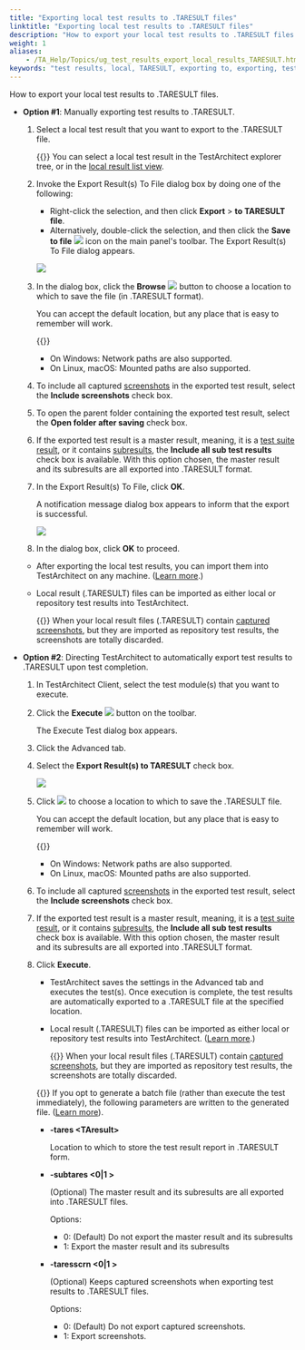 ```yaml
--- 
title: "Exporting local test results to .TARESULT files"
linktitle: "Exporting local test results to .TARESULT files"
description: "How to export your local test results to .TARESULT files."
weight: 1
aliases: 
    - /TA_Help/Topics/ug_test_results_export_local_results_TARESULT.html
keywords: "test results, local, TARESULT, exporting to, exporting, test results, local, TARESULT"
---
```


How to export your local test results to .TARESULT files.

-   **Option \#1**: Manually exporting test results to .TARESULT.

    1.  Select a local test result that you want to export to the .TARESULT file.

        {{<tip>}} You can select a local test result in the TestArchitect explorer tree, or in the [local result list view](/user-guide/projects-and-project-items/project-items/list-view/result-list-view/local-result-list-view).

    2.  Invoke the Export Result\(s\) To File dialog box by doing one of the following:

        -   Right-click the selection, and then click **Export** \> **to TARESULT file**.
        -   Alternatively, double-click the selection, and then click the **Save to file** ![](/images/TA_Help/Images/Save_to_file_HTML_icon.png) icon on the main panel's toolbar.
        The Export Result\(s\) To File dialog appears.

        ![](/images/TA_Help/Images/Export_Results_To_File_local_result_dlg.png)

    3.  In the dialog box, click the **Browse** ![](/images/TA_Help/Images/btn.browse-ellipsis.01.png) button to choose a location to which to save the file \(in .TARESULT format\).

        You can accept the default location, but any place that is easy to remember will work.

        {{<note>}}

        -   On Windows: Network paths are also supported.
        -   On Linux, macOS: Mounted paths are also supported.
    4.  To include all captured [screenshots](/user-guide/finding-bugs-with-testarchitect/screenshot-recording/) in the exported test result, select the **Include screenshots** check box.

    5.  To open the parent folder containing the exported test result, select the **Open folder after saving** check box.

    6.  If the exported test result is a master result, meaning, it is a [test suite result](/user-guide/working-with-test-results/overview/#section.TS_results), or it contains [subresults](/user-guide/working-with-test-results/overview/#section.Subresults), the **Include all sub test results** check box is available. With this option chosen, the master result and its subresults are all exported into .TARESULT format.

    7.  In the Export Result\(s\) To File, click **OK**.

        A notification message dialog box appears to inform that the export is successful.

        ![](/images/TA_Help/Images/export_repo_result_notification.png)

    8.  In the dialog box, click **OK** to proceed.

    -   After exporting the local test results, you can import them into TestArchitect on any machine. \([Learn more](/user-guide/working-with-test-results/importing-test-results-from-taresult-files/).\)
    -   Local result \(.TARESULT\) files can be imported as either local or repository test results into TestArchitect.

        {{<warning>}} When your local result files \(.TARESULT\) contain [captured screenshots](/user-guide/finding-bugs-with-testarchitect/screenshot-recording/), but they are imported as repository test results, the screenshots are totally discarded.

-   **Option \#2**: Directing TestArchitect to automatically export test results to .TARESULT upon test completion.

    1.  In TestArchitect Client, select the test module\(s\) that you want to execute.

    2.  Click the **Execute** ![](/images/TA_Help/Images/btn.TAC_toolbar.Execute.png) button on the toolbar.

        The Execute Test dialog box appears.

    3.  Click the Advanced tab.

    4.  Select the **Export Result\(s\) to TARESULT** check box.

        ![](/images/TA_Help/Images/Export_TARESULT_execute_dlg.png)

    5.  Click ![](/images/TA_Help/Images/btn.browse-ellipsis.01.png) to choose a location to which to save the .TARESULT file.

        You can accept the default location, but any place that is easy to remember will work.

        {{<note>}}

        -   On Windows: Network paths are also supported.
        -   On Linux, macOS: Mounted paths are also supported.
    6.  To include all captured [screenshots](/user-guide/finding-bugs-with-testarchitect/screenshot-recording/) in the exported test result, select the **Include screenshots** check box.

    7.  If the exported test result is a master result, meaning, it is a [test suite result](/user-guide/working-with-test-results/overview/#section.TS_results), or it contains [subresults](/user-guide/working-with-test-results/overview/#section.Subresults), the **Include all sub test results** check box is available. With this option chosen, the master result and its subresults are all exported into .TARESULT format.

    8.  Click **Execute**.

        -   TestArchitect saves the settings in the Advanced tab and executes the test\(s\). Once execution is complete, the test results are automatically exported to a .TARESULT file at the specified location.
        -   Local result \(.TARESULT\) files can be imported as either local or repository test results into TestArchitect. \([Learn more](/user-guide/working-with-test-results/importing-test-results-from-taresult-files/).\)

            {{<warning>}} When your local result files \(.TARESULT\) contain [captured screenshots](/user-guide/finding-bugs-with-testarchitect/screenshot-recording/), but they are imported as repository test results, the screenshots are totally discarded.

        {{<note>}} If you opt to generate a batch file \(rather than execute the test immediately\), the following parameters are written to the generated file. \([Learn more](/user-guide/test-execution/methods-of-test-execution/executing-tests-from-the-command-line-interface/#plentry.paramters_tares)\).

        -   **-tares <TAresult\>**

            Location to which to store the test result report in .TARESULT form.

        -   **-subtares <0\|1 \>**

            \(Optional\) The master result and its subresults are all exported into .TARESULT files.

            Options:

            -   0: \(Default\) Do not export the master result and its subresults
            -   1: Export the master result and its subresults
        -   **-taresscrn <0\|1 \>**

            \(Optional\) Keeps captured screenshots when exporting test results to .TARESULT files.

            Options:

            -   0: \(Default\) Do not export captured screenshots.
            -   1: Export screenshots.



